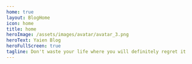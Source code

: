 ```yaml
---
home: true
layout: BlogHome
icon: home
title: home
heroImage: /assets/images/avatar/avatar_3.png
heroText: Yaien Blog
heroFullScreen: true
tagline: Don't waste your life where you will definitely regret it
---
```

